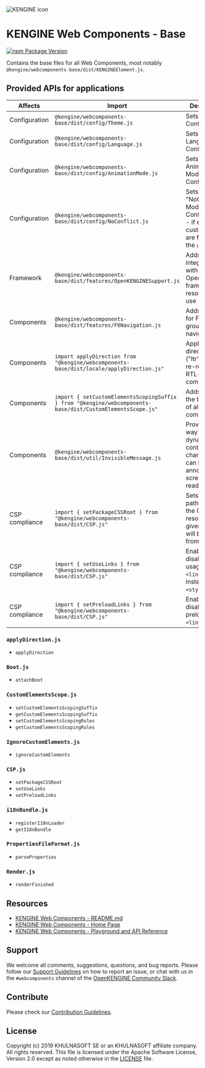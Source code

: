 ![KENGINE icon](https://raw.githubusercontent.com/KHULNASOFT/kengine-webcomponents/main/docs/images/KENGINE_logo_wide.png)


# KENGINE Web Components - Base

[![npm Package Version](https://badge.fury.io/js/%40ui5%2Fwebcomponents.svg)](https://www.npmjs.com/package/@kengine/webcomponents)

Contains the base files for all Web Components, most notably `@kengine/webcomponents-base/dist/KENGINEElement.js`.

## Provided APIs for applications

| Affects      | Import                                                    | Description                                                                                         |
|--------------|---------------------------------------------------------- |-----------------------------------------------------------------------------------------------------|
 Configuration | `@kengine/webcomponents-base/dist/config/Theme.js`            | Sets Theme Configuration                                                                            |
 Configuration | `@kengine/webcomponents-base/dist/config/Language.js`         | Sets Language Configuration                                                                         |
 Configuration | `@kengine/webcomponents-base/dist/config/AnimationMode.js`    | Sets Animation Mode Configuration                                                                   |
 Configuration | `@kengine/webcomponents-base/dist/config/NoConflict.js`       | Sets "NoConflict" Mode Configuration - if enabled all custom events are fired with the `ui5-` prefix|
 Framework     | `@kengine/webcomponents-base/dist/features/OpenKENGINESupport.js` | Adds integration with the OpenKENGINE framework for resources re-use                                    |
 Components    | `@kengine/webcomponents-base/dist/features/F6Navigation.js`   | Adds support for F6 fast group navigation                                                           |
 Components    | `import applyDirection from "@kengine/webcomponents-base/dist/locale/applyDirection.js"`| Applies direction ("ltr"/"rtl") - re-renders all RTL-aware components     |
 Components    | `import { setCustomElementsScopingSuffix } from "@kengine/webcomponents-base/dist/CustomElementsScope.js"`| Adds suffix to the tag names of all components          |
 Components    | `@kengine/webcomponents-base/dist/util/InvisibleMessage.js`   | Provides a way to expose dynamic content changes that can be announced by screen readers   |
 CSP compliance| `import { setPackageCSSRoot } from "@kengine/webcomponents-base/dist/CSP.js"`| Sets directory path where the CSS resources for given package will be served from    |
 CSP compliance| `import { setUseLinks } from "@kengine/webcomponents-base/dist/CSP.js"`      | Enables or disables the usage of `<link>` tags instead of `<style>` tags             |
 CSP compliance| `import { setPreloadLinks } from "@kengine/webcomponents-base/dist/CSP.js"`  | Enables or disables the preloading of `<link>` tags                                  |

### `applyDirection.js`
- `applyDirection`

### `Boot.js`

 - `attachBoot`

### `CustomElementsScope.js`

 - `setCustomElementsScopingSuffix`
 - `getCustomElementsScopingSuffix`
 - `setCustomElementsScopingRules`
 - `getCustomElementsScopingRules`

### `IgnoreCustomElements.js`

 - `ignoreCustomElements`

###  `CSP.js`
 - `setPackageCSSRoot` 
 - `setUseLinks`
 - `setPreloadLinks`

### `i18nBundle.js`

 - `registerI18nLoader`
 - `getI18nBundle`

### `PropertiesFileFormat.js`

 - `parseProperties`

### `Render.js`

 - `renderFinished`

## Resources
- [KENGINE Web Components - README.md](https://github.com/khulnasoft-lab/kengine-webcomponents/blob/main/README.md)
- [KENGINE Web Components - Home Page](https://sap.github.io/kengine-webcomponents)
- [KENGINE Web Components - Playground and API Reference](https://sap.github.io/kengine-webcomponents/playground/)

## Support
We welcome all comments, suggestions, questions, and bug reports. Please follow our [Support Guidelines](https://github.com/khulnasoft-lab/kengine-webcomponents/blob/main/SUPPORT.md#-content) on how to report an issue, or chat with us in the `#webcomponents` channel of the [OpenKENGINE Community Slack](https://join-ui5-slack.herokuapp.com/).

## Contribute
Please check our [Contribution Guidelines](https://github.com/khulnasoft-lab/kengine-webcomponents/blob/main/docs/6-contributing/02-conventions-and-guidelines.md).

## License
Copyright (c) 2019 KHULNASOFT SE or an KHULNASOFT affiliate company. All rights reserved.
This file is licensed under the Apache Software License, Version 2.0 except as noted otherwise in the [LICENSE](https://github.com/khulnasoft-lab/kengine-webcomponents/blob/main/LICENSE.txt) file.
